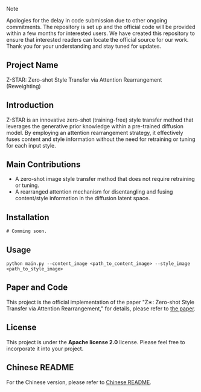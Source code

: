 > [!NOTE]
> Apologies for the delay in code submission due to other ongoing commitments. The repository is set up and the official code will be provided within a few months for interested users. We have created this repository to ensure that interested readers can locate the official source for our work. Thank you for your understanding and stay tuned for updates.

## Project Name
Z-STAR: Zero-shot Style Transfer via Attention Rearrangement (Reweighting)

## Introduction
Z-STAR is an innovative zero-shot (training-free) style transfer method that leverages the generative prior knowledge within a pre-trained diffusion model. By employing an attention rearrangement strategy, it effectively fuses content and style information without the need for retraining or tuning for each input style.

## Main Contributions
- A zero-shot image style transfer method that does not require retraining or tuning.
- A rearranged attention mechanism for disentangling and fusing content/style information in the diffusion latent space.
  
## Installation
```shell
# Comming soon.
```

## Usage
```shell
python main.py --content_image <path_to_content_image> --style_image <path_to_style_image>
```

## Paper and Code
This project is the official implementation of the paper "Z∗: Zero-shot Style Transfer via Attention Rearrangement," for details, please refer to [the paper](https://arxiv.org/abs/2311.16491).

## License
This project is under the **Apache license 2.0** license. Please feel free to incorporate it into your project.

## Chinese README
For the Chinese version, please refer to [Chinese README](./README_CN.md).
